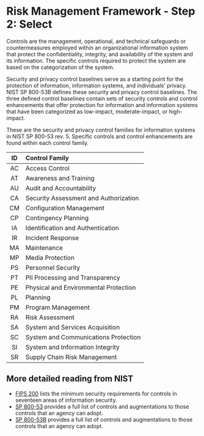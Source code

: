 # Risk Management Framework - Step 2: Select

Controls are the management, operational, and technical safeguards or countermeasures employed within an organizational information system that protect the confidentiality, integrity, and availability of the system and its information. The specific controls required to protect the system are based on the categorization of the system.

Security and privacy control baselines serve as a starting point for the protection of information, information systems, and individuals’ privacy. NIST SP 800-53B defines these security and privacy control baselines. The three defined control baselines contain sets of security controls and control enhancements that offer protection for information and information systems that have been categorized as low-impact, moderate-impact, or high-impact.

These are the security and privacy control families for information systems in NIST SP 800-53 rev. 5. Specific controls and control enhancements are found within each control family.

| **ID** | **Control Family**                    |
| :----: | :------------------------------------ |
|   AC   | Access Control                        |
|   AT   | Awareness and Training                |
|   AU   | Audit and Accountability              |
|   CA   | Security Assessment and Authorization |
|   CM   | Configuration Management              |
|   CP   | Contingency Planning                  |
|   IA   | Identification and Authentication     |
|   IR   | Incident Response                     |
|   MA   | Maintenance                           |
|   MP   | Media Protection                      |
|   PS   | Personnel Security                    |
|   PT   | PII Processing and Transparency       |
|   PE   | Physical and Environmental Protection |
|   PL   | Planning                              |
|   PM   | Program Management                    |
|   RA   | Risk Assessment                       |
|   SA   | System and Services Acquisition       |
|   SC   | System and Communications Protection  |
|   SI   | System and Information Integrity      |
|   SR   | Supply Chain Risk Management          |

## More detailed reading from NIST

- [FIPS 200](http://csrc.nist.gov/publications/fips/fips200/FIPS-200-final-march.pdf) lists the minimum security requirements for controls in seventeen areas of information security.
- [SP 800-53](http://nvlpubs.nist.gov/nistpubs/SpecialPublications/NIST.SP.800-53r5.pdf) provides a full list of controls and augmentations to those controls that an agency can adopt.
- [SP 800-53B](https://nvlpubs.nist.gov/nistpubs/SpecialPublications/NIST.SP.800-53B.pdf) provides a full list of controls and augmentations to those controls that an agency can adopt.
